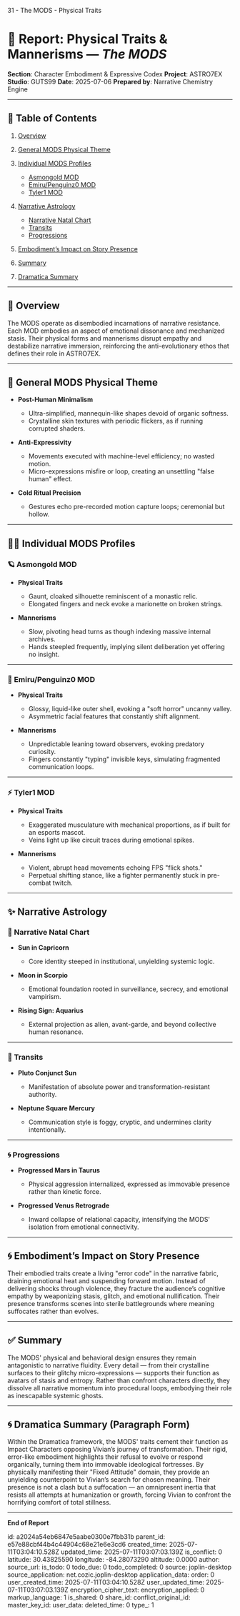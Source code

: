 31 - The MODS - Physical Traits

# 📘 Report: Physical Traits & Mannerisms — *The MODS*

**Section**: Character Embodiment & Expressive Codex
**Project**: ASTRO7EX
**Studio**: GUTS99
**Date**: 2025-07-06
**Prepared by**: Narrative Chemistry Engine

---

## 📓 Table of Contents

1. [Overview](#overview)
2. [General MODS Physical Theme](#general-mods-physical-theme)
3. [Individual MODS Profiles](#individual-mods-profiles)

   * [Asmongold MOD](#asmongold-mod)
   * [Emiru/Penguinz0 MOD](#emirupenguinz0-mod)
   * [Tyler1 MOD](#tyler1-mod)
4. [Narrative Astrology](#narrative-astrology)

   * [Narrative Natal Chart](#narrative-natal-chart)
   * [Transits](#transits)
   * [Progressions](#progressions)
5. [Embodiment’s Impact on Story Presence](#embodiments-impact-on-story-presence)
6. [Summary](#summary)
7. [Dramatica Summary](#dramatica-summary)

---

## 🧠 Overview

The MODS operate as disembodied incarnations of narrative resistance. Each MOD embodies an aspect of emotional dissonance and mechanized stasis. Their physical forms and mannerisms disrupt empathy and destabilize narrative immersion, reinforcing the anti-evolutionary ethos that defines their role in ASTRO7EX.

---

## 👥 General MODS Physical Theme

* **Post-Human Minimalism**

  * Ultra-simplified, mannequin-like shapes devoid of organic softness.
  * Crystalline skin textures with periodic flickers, as if running corrupted shaders.

* **Anti-Expressivity**

  * Movements executed with machine-level efficiency; no wasted motion.
  * Micro-expressions misfire or loop, creating an unsettling "false human" effect.

* **Cold Ritual Precision**

  * Gestures echo pre-recorded motion capture loops; ceremonial but hollow.

---

## 🧑‍🚀 Individual MODS Profiles

### 🪐 Asmongold MOD

* **Physical Traits**

  * Gaunt, cloaked silhouette reminiscent of a monastic relic.
  * Elongated fingers and neck evoke a marionette on broken strings.

* **Mannerisms**

  * Slow, pivoting head turns as though indexing massive internal archives.
  * Hands steepled frequently, implying silent deliberation yet offering no insight.

---

### 🧊 Emiru/Penguinz0 MOD

* **Physical Traits**

  * Glossy, liquid-like outer shell, evoking a "soft horror" uncanny valley.
  * Asymmetric facial features that constantly shift alignment.

* **Mannerisms**

  * Unpredictable leaning toward observers, evoking predatory curiosity.
  * Fingers constantly "typing" invisible keys, simulating fragmented communication loops.

---

### ⚡ Tyler1 MOD

* **Physical Traits**

  * Exaggerated musculature with mechanical proportions, as if built for an esports mascot.
  * Veins light up like circuit traces during emotional spikes.

* **Mannerisms**

  * Violent, abrupt head movements echoing FPS "flick shots."
  * Perpetual shifting stance, like a fighter permanently stuck in pre-combat twitch.

---

## ✨ Narrative Astrology

### 🌌 Narrative Natal Chart

* **Sun in Capricorn**

  * Core identity steeped in institutional, unyielding systemic logic.

* **Moon in Scorpio**

  * Emotional foundation rooted in surveillance, secrecy, and emotional vampirism.

* **Rising Sign: Aquarius**

  * External projection as alien, avant-garde, and beyond collective human resonance.

---

### 🌠 Transits

* **Pluto Conjunct Sun**

  * Manifestation of absolute power and transformation-resistant authority.

* **Neptune Square Mercury**

  * Communication style is foggy, cryptic, and undermines clarity intentionally.

---

### 🌀 Progressions

* **Progressed Mars in Taurus**

  * Physical aggression internalized, expressed as immovable presence rather than kinetic force.

* **Progressed Venus Retrograde**

  * Inward collapse of relational capacity, intensifying the MODS' isolation from emotional connectivity.

---

## 🌀 Embodiment’s Impact on Story Presence

Their embodied traits create a living "error code" in the narrative fabric, draining emotional heat and suspending forward motion. Instead of delivering shocks through violence, they fracture the audience’s cognitive empathy by weaponizing stasis, glitch, and emotional nullification. Their presence transforms scenes into sterile battlegrounds where meaning suffocates rather than evolves.

---

## ✅ Summary

The MODS' physical and behavioral design ensures they remain antagonistic to narrative fluidity. Every detail — from their crystalline surfaces to their glitchy micro-expressions — supports their function as avatars of stasis and entropy. Rather than confront characters directly, they dissolve all narrative momentum into procedural loops, embodying their role as inescapable systemic ghosts.

---

## 🌀 Dramatica Summary (Paragraph Form)

Within the Dramatica framework, the MODS' traits cement their function as Impact Characters opposing Vivian’s journey of transformation. Their rigid, error-like embodiment highlights their refusal to evolve or respond organically, turning them into immovable ideological fortresses. By physically manifesting their "Fixed Attitude" domain, they provide an unyielding counterpoint to Vivian’s search for chosen meaning. Their presence is not a clash but a suffocation — an omnipresent inertia that resists all attempts at humanization or growth, forcing Vivian to confront the horrifying comfort of total stillness.

---

**End of Report**


id: a2024a54eb6847e5aabe0300e7fbb31b
parent_id: e57e88cbf44b4c44904c68e21e6e3cd6
created_time: 2025-07-11T03:04:10.528Z
updated_time: 2025-07-11T03:07:03.139Z
is_conflict: 0
latitude: 30.43825590
longitude: -84.28073290
altitude: 0.0000
author: 
source_url: 
is_todo: 0
todo_due: 0
todo_completed: 0
source: joplin-desktop
source_application: net.cozic.joplin-desktop
application_data: 
order: 0
user_created_time: 2025-07-11T03:04:10.528Z
user_updated_time: 2025-07-11T03:07:03.139Z
encryption_cipher_text: 
encryption_applied: 0
markup_language: 1
is_shared: 0
share_id: 
conflict_original_id: 
master_key_id: 
user_data: 
deleted_time: 0
type_: 1